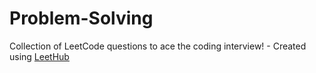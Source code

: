 # Problem-Solving
Collection of LeetCode questions to ace the coding interview! - Created using [LeetHub](https://github.com/QasimWani/LeetHub) 
